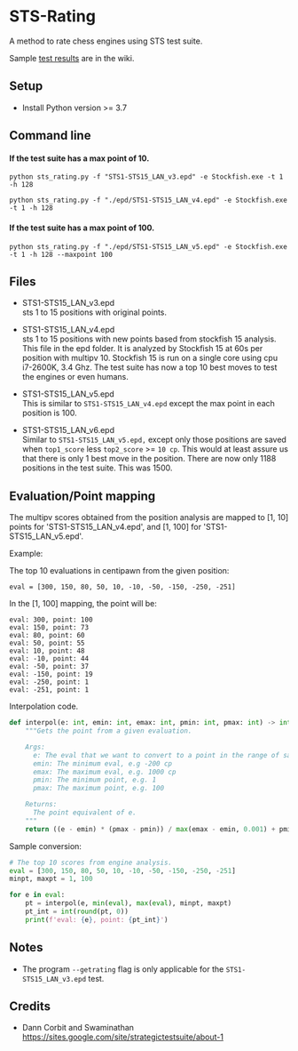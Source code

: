 # STS-Rating
A method to rate chess engines using STS test suite.

Sample [test results](https://github.com/fsmosca/STS-Rating/wiki) are in the wiki.

## Setup

* Install Python version >= 3.7

## Command line

#### If the test suite has a max point of 10.

```
python sts_rating.py -f "STS1-STS15_LAN_v3.epd" -e Stockfish.exe -t 1 -h 128

python sts_rating.py -f "./epd/STS1-STS15_LAN_v4.epd" -e Stockfish.exe -t 1 -h 128
```

#### If the test suite has a max point of 100.

```
python sts_rating.py -f "./epd/STS1-STS15_LAN_v5.epd" -e Stockfish.exe -t 1 -h 128 --maxpoint 100
```

## Files

* STS1-STS15_LAN_v3.epd  
sts 1 to 15 positions with original points.

* STS1-STS15_LAN_v4.epd  
sts 1 to 15 positions with new points based from stockfish 15 analysis. This file in the epd folder. It is analyzed by Stockfish 15 at 60s per position with multipv 10. Stockfish 15 is run on a single core using cpu i7-2600K, 3.4 Ghz. The test suite has now a top 10 best moves to test the engines or even humans.

* STS1-STS15_LAN_v5.epd  
This is similar to `STS1-STS15_LAN_v4.epd` except the max point in each position is 100.

* STS1-STS15_LAN_v6.epd  
Similar to `STS1-STS15_LAN_v5.epd,` except only those positions are saved when `top1_score` less `top2_score` >= `10 cp`. This would at least assure us that there is only 1 best move in the position. There are now only 1188 positions in the test suite. This was 1500.

## Evaluation/Point mapping

The multipv scores obtained from the position analysis are mapped to [1, 10] points for 'STS1-STS15_LAN_v4.epd', and [1, 100] for 'STS1-STS15_LAN_v5.epd'.

Example:  

The top 10 evaluations in centipawn from the given position:  

```
eval = [300, 150, 80, 50, 10, -10, -50, -150, -250, -251]
```

In the [1, 100] mapping, the point will be:  

```
eval: 300, point: 100
eval: 150, point: 73
eval: 80, point: 60
eval: 50, point: 55
eval: 10, point: 48
eval: -10, point: 44
eval: -50, point: 37
eval: -150, point: 19
eval: -250, point: 1
eval: -251, point: 1
```

Interpolation code.

```python
def interpol(e: int, emin: int, emax: int, pmin: int, pmax: int) -> int:
    """Gets the point from a given evaluation.

    Args:
      e: The eval that we want to convert to a point in the range of say [1, 100]
      emin: The minimum eval, e.g -200 cp
      emax: The maximum eval, e.g. 1000 cp
      pmin: The minimum point, e.g. 1
      pmax: The maximum point, e.g. 100

    Returns:
      The point equivalent of e.
    """
    return ((e - emin) * (pmax - pmin)) / max(emax - emin, 0.001) + pmin
```

Sample conversion:  

```python
# The top 10 scores from engine analysis.
eval = [300, 150, 80, 50, 10, -10, -50, -150, -250, -251]
minpt, maxpt = 1, 100

for e in eval:
    pt = interpol(e, min(eval), max(eval), minpt, maxpt)
    pt_int = int(round(pt, 0))
    print(f'eval: {e}, point: {pt_int}')
```

## Notes
* The program `--getrating` flag is only applicable for the `STS1-STS15_LAN_v3.epd` test.

## Credits
* Dann Corbit and Swaminathan  
https://sites.google.com/site/strategictestsuite/about-1
